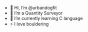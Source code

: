 - 👋 Hi, I’m @urbandogfit
- 👀 I’m a Quantity Surveyor
- 🌱 I’m currently learning C language
- ⚡ I love bouldering
<!---
urbandogfit/urbandogfit is a ✨ special ✨ repository because its `README.md` (this file) appears on your GitHub profile.
You can click the Preview link to take a look at your changes.
--->

